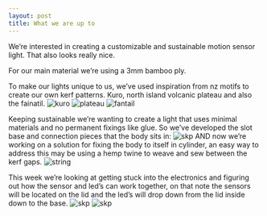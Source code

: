 ```yaml
---
layout: post
title: What we are up to
---
```


We’re interested in creating a customizable and sustainable motion sensor light. That also looks really nice.

For our main material we’re using a 3mm bamboo ply.

To make our lights unique to us, we’ve used inspiration from nz motifs to create our own kerf patterns. Kuro, north island volcanic plateau and also the fainatil.
![kuro]({{site.baseurl}}/images/kerfkuro.png)
![plateau]({{site.baseurl}}/images/kerfplateau.png)
![fantail]({{site.baseurl}}/images/kerffantail.png)

Keeping sustainable we’re wanting to create a light that uses minimal materials and no permanent fixings like glue. So we’ve developed the slot base and connection pieces that the body sits in: 
![skp]({{site.baseurl}}/images/skp5.png)
AND now we’re working on a solution for fixing the body to itself in cylinder, an easy way to address this may be using a hemp twine to weave and sew between the kerf gaps.
![string]({{site.baseurl}}/images/connectidea3.png)

This week we’re looking at getting stuck into the electronics and figuring out how the sensor and led’s can work together, on that note the sensors will be located on the lid and the led’s will drop down from the lid inside down to the base.
![skp]({{site.baseurl}}/images/skprender3.png)
![skp]({{site.baseurl}}/images/skprender2.png)